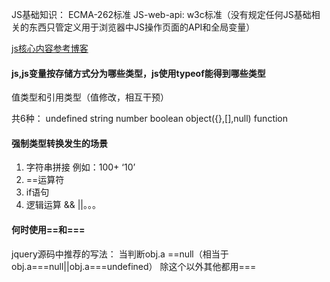 JS基础知识： ECMA-262标准
JS-web-api: w3c标准（没有规定任何JS基础相关的东西只管定义用于浏览器中JS操作页面的API和全局变量）

[js核心内容参考博客](http://www.cnblogs.com/wangfupeng1988/p/3977924.html)

#### js,js变量按存储方式分为哪些类型，js使用typeof能得到哪些类型
值类型和引用类型（值修改，相互干预）

共6种：
undefined
string
number
boolean
object({},[],null)
function

#### 强制类型转换发生的场景
1. 字符串拼接 例如：100+ ‘10’
2. ==运算符
3. if语句
4. 逻辑运算 && ||。。。

#### 何时使用==和===
jquery源码中推荐的写法：
当判断obj.a ==null（相当于obj.a===null||obj.a===undefined）
除这个以外其他都用===